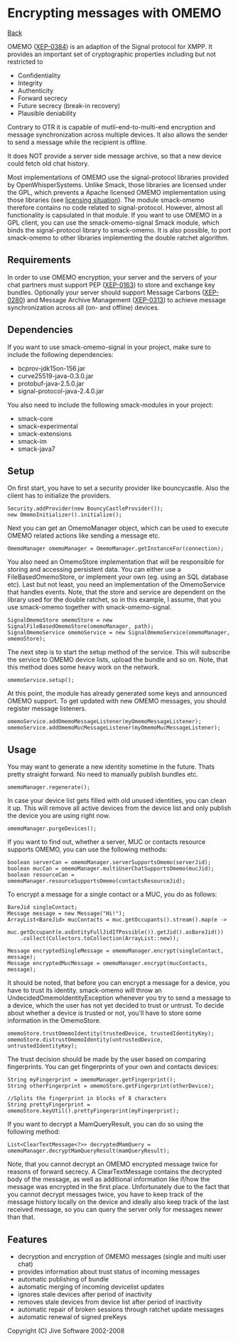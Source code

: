 Encrypting messages with OMEMO
==============================

[Back](index.md)

OMEMO ([XEP-0384](https://xmpp.org/extensions/xep-0384.html)) is an adaption
of the Signal protocol for XMPP. It provides an important set of
cryptographic properties including but not restricted to

* Confidentiality
* Integrity
* Authenticity
* Forward secrecy
* Future secrecy (break-in recovery)
* Plausible deniability

Contrary to OTR it is capable of mutli-end-to-multi-end encryption and
message synchronization across multiple devices. It also allows the sender
to send a message while the recipient is offline.

It does NOT provide a server side message archive, so that a new device could
fetch old chat history.

Most implementations of OMEMO use the signal-protocol libraries provided by
OpenWhisperSystems. Unlike Smack, those libraries are licensed under the GPL,
which prevents a Apache licensed OMEMO implementation using those libraries (see
[licensing situation](https://github.com/igniterealtime/Smack/wiki/OMEMO-libsignal-Licensing-Situation)).
The module smack-omemo therefore contains no code related to signal-protocol.
However, almost all functionality is capsulated in that module. If you want
to use OMEMO in a GPL client, you can use the smack-omemo-signal
Smack module, which binds the signal-protocol library to smack-omemo.
It is also possible, to port smack-omemo to other libraries implementing the
double ratchet algorithm.

Requirements
------------

In order to use OMEMO encryption, your server and the servers of your chat
partners must support PEP ([XEP-0163](http://xmpp.org/extensions/xep-0163.html)) 
to store and exchange key bundles.
Optionally your server should support Message Carbons ([XEP-0280](http://xmpp.org/extensions/xep-0280.html))
and Message Archive Management ([XEP-0313](http://xmpp.org/extensions/xep-0313.html))
to achieve message synchronization across all (on- and offline) devices.

Dependencies
------------

If you want to use smack-omemo-signal in your project, make sure to include the following dependencies:

- bcprov-jdk15on-156.jar
- curve25519-java-0.3.0.jar
- protobuf-java-2.5.0.jar
- signal-protocol-java-2.4.0.jar

You also need to include the following smack-modules in your project:

- smack-core
- smack-experimental
- smack-extensions
- smack-im
- smack-java7

Setup
-----

On first start, you have to set a security provider like bouncycastle.
Also the client has to initialize the providers.

```
Security.addProvider(new BouncyCastleProvider());
new OmemoInitializer().initialize();
```

Next you can get an OmemoManager object, which can be used to execute OMEMO
related actions like sending a message etc.

```
OmemoManager omemoManager = OmemoManager.getInstanceFor(connection);
```

You also need an OmemoStore implementation that will be responsible for storing
and accessing persistent data. You can either use a FileBasedOmemoStore, or
implement your own (eg. using an SQL database etc). Last but not least, you need
an implementation of the OmemoService that handles events. Note, that the store
and service are dependent on the library used for the double ratchet, so in this
example, I assume, that you use smack-omemo together with smack-omemo-signal.

```
SignalOmemoStore omemoStore = new SignalFileBasedOmemoStore(omemoManager, path);
SignalOmemoService omemoService = new SignalOmemoService(omemoManager, omemoStore);
```

The next step is to start the setup method of the service. This will subscribe the service to OMEMO device lists, upload the bundle and so on.
Note, that this method does some heavy work on the network.

```
omemoService.setup();
```

At this point, the module has already generated some keys and announced OMEMO support.
To get updated with new OMEMO messages, you should register message listeners.

```
omemoService.addOmemoMessageListener(myOmemoMessageListener);
omemoService.addOmemoMucMessageListener(myOmemoMucMessageListener);
```

Usage
-----

You may want to generate a new identity sometime in the future. Thats pretty straight
forward. No need to manually publish bundles etc.

```
omemoManager.regenerate();
```

In case your device list gets filled with old unused identities, you can clean it up.
This will remove all active devices from the device list and only publish the device
you are using right now.

```
omemoManager.purgeDevices();
```

If you want to find out, whether a server, MUC or contacts resource supports OMEMO,
you can use the following methods:

```
boolean serverCan = omemoManager.serverSupportsOmemo(serverJid);
boolean mucCan = omemoManager.multiUserChatSupportsOmemo(mucJid);
boolean resourceCan = omemoManager.resourceSupportsOmemo(contactsResourceJid);
```

To encrypt a message for a single contact or a MUC, you do as follows:

```
BareJid singleContact;
Message message = new Message("Hi!");
ArrayList<BareJid> mucContacts = muc.getOccupants().stream().map(e ->
    muc.getOccupant(e.asEntityFullJidIfPossible()).getJid().asBareJid())
    .collect(Collectors.toCollection(ArrayList::new));

Message encryptedSingleMessage = omemoManager.encrypt(singleContact, message);
Message encryptedMucMessage = omemoManager.encrypt(mucContacts, message);
```

It should be noted, that before you can encrypt a message for a device, you have to trust
its identity. smack-omemo will throw an UndecidedOmemoIdentityException whenever you try
to send a message to a device, which the user has not yet decided to trust or untrust.
To decide about whether a device is trusted or not, you'll have to store some information
in the OmemoStore.

```
omemoStore.trustOmemoIdentity(trustedDevice, trustedIdentityKey);
omemoStore.distrustOmemoIdentity(untrustedDevice, untrustedIdentityKey);
```

The trust decision should be made by the user based on comparing fingerprints.
You can get fingerprints of your own and contacts devices:

```
String myFingerprint = omemoManager.getFingerprint();
String otherFingerprint = omemoStore.getFingerprint(otherDevice);

//Splits the fingerprint in blocks of 8 characters
String prettyFingerprint = omemoStore.keyUtil().prettyFingerprint(myFingerprint);
```

If you want to decrypt a MamQueryResult, you can do so using the following method:
````
List<ClearTextMessage<?>> decryptedMamQuery = omemoManager.decryptMamQueryResult(mamQueryResult);
````
Note, that you cannot decrypt an OMEMO encrypted message twice for reasons of forward secrecy.
A ClearTextMessage contains the decrypted body of the message, as well as additional information like if/how the message was encrypted in the first place.
Unfortunately due to the fact that you cannot decrypt messages twice, you have to keep track of the message history locally on the device and ideally also keep track of the last received message, so you can query the server only for messages newer than that.


Features
--------
* decryption and encryption of OMEMO messages (single and multi user chat)
* provides information about trust status of incoming messages
* automatic publishing of bundle
* automatic merging of incoming devicelist updates
* ignores stale devices after period of inactivity
* removes stale devices from device list after period of inactivity
* automatic repair of broken sessions through ratchet update messages
* automatic renewal of signed preKeys

Copyright (C) Jive Software 2002-2008
